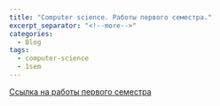 ```yaml
---
title: "Computer science. Работы первого семестра."
excerpt_separator: "<!--more-->"
categories:
  - Blog
tags:
  - computer-science
  - 1sem
---
```


[Ссылка на работы первого семестра](https://drive.google.com/drive/folders/1oTq-BIaIoCed8vxQkASRf6toPWl7EetW?usp=sharing)
